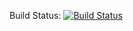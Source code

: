 Build Status:
[![Build Status](https://travis-ci.org/jrg4017/admir-bot.svg?branch=master)](https://travis-ci.org/jrg4017/admir-bot)